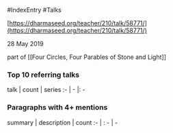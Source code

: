 #IndexEntry #Talks

[https://dharmaseed.org/teacher/210/talk/58771/](https://dharmaseed.org/teacher/210/talk/58771/)

28 May 2019

part of [[Four Circles, Four Parables of Stone and Light]]
### Top 10 referring talks
talk | count | series
:- | - |: -

### Paragraphs with 4+ mentions
summary | description | count
:- | : - | -

